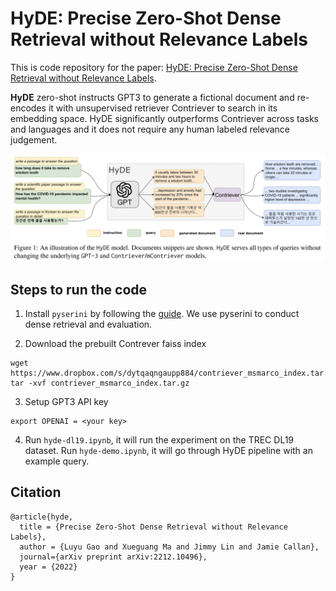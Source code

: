 # HyDE: Precise Zero-Shot Dense Retrieval without Relevance Labels

This is code repository for the paper: [HyDE: Precise Zero-Shot Dense Retrieval without Relevance Labels](https://arxiv.org/abs/2212.10496).

**HyDE** zero-shot instructs GPT3 to generate a fictional document and re-encodes it with unsupervised retriever Contriever to search in its embedding space.
HyDE significantly outperforms Contriever across tasks and languages and it does not require any human labeled relevance judgement.

![approach](approach.png)

## Steps to run the code

1. Install `pyserini` by following the [guide](https://github.com/castorini/pyserini#-installation). We use pyserini to conduct dense retrieval and evaluation.


2. Download the prebuilt Contrever faiss index
```
wget  https://www.dropbox.com/s/dytqaqngaupp884/contriever_msmarco_index.tar.gz
tar -xvf contriever_msmarco_index.tar.gz
```

3. Setup GPT3 API key

```
export OPENAI = <your key>
```

4. Run `hyde-dl19.ipynb`, it will run the experiment on the TREC DL19 dataset. Run `hyde-demo.ipynb`, it will go through HyDE pipeline with an example query.


## Citation

```
@article{hyde,
  title = {Precise Zero-Shot Dense Retrieval without Relevance Labels},
  author = {Luyu Gao and Xueguang Ma and Jimmy Lin and Jamie Callan},
  journal={arXiv preprint arXiv:2212.10496},
  year = {2022}
}
```